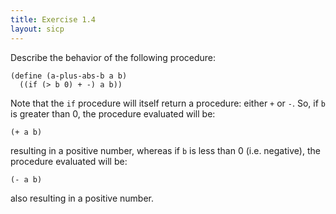 ```yaml
---
title: Exercise 1.4
layout: sicp
---
```


Describe the behavior of the following procedure:

```racket
(define (a-plus-abs-b a b)
  ((if (> b 0) + -) a b))
```

Note that the `if` procedure will itself return a procedure: either `+` or `-`. So, if `b` is greater than 0, the procedure evaluated will be:

```racket
(+ a b)
```

resulting in a positive number, whereas if `b` is less than 0 (i.e. negative), the procedure evaluated will be:

```racket
(- a b)
```

also resulting in a positive number.
